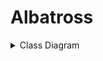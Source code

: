 # Albatross

<details>
<summary>Class Diagram</summary>

<p><img src="https://github.com/Masterpaul562/Albatross/blob/main/Docs/BoatUML.drawio.png?raw=true" alt="Example"></p>
  
</details>
